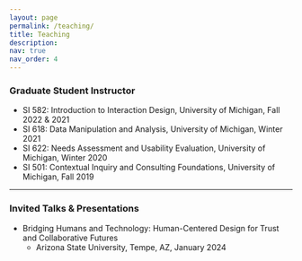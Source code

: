 ```yaml
---
layout: page
permalink: /teaching/
title: Teaching
description: 
nav: true
nav_order: 4
---
```

### Graduate Student Instructor
- SI 582: Introduction to Interaction Design, University of Michigan, Fall 2022 & 2021
- SI 618: Data Manipulation and Analysis, University of Michigan, Winter 2021
- SI 622: Needs Assessment and Usability Evaluation, University of Michigan, Winter 2020
- SI 501: Contextual Inquiry and Consulting Foundations, University of Michigan, Fall 2019

***
### Invited Talks & Presentations
- Bridging Humans and Technology: Human-Centered Design for Trust and Collaborative Futures
  - Arizona State University, Tempe, AZ, January 2024

